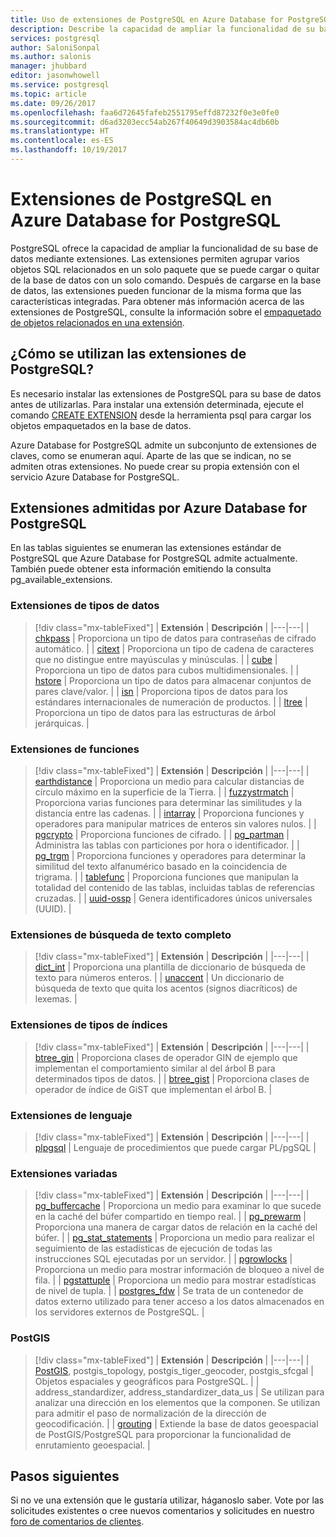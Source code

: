 ```yaml
---
title: Uso de extensiones de PostgreSQL en Azure Database for PostgreSQL | Microsoft Docs
description: Describe la capacidad de ampliar la funcionalidad de su base de datos mediante extensiones en Azure Database for PostgreSQL.
services: postgresql
author: SaloniSonpal
ms.author: salonis
manager: jhubbard
editor: jasonwhowell
ms.service: postgresql
ms.topic: article
ms.date: 09/26/2017
ms.openlocfilehash: faa6d72645fafeb2551795effd87232f0e3e0fe0
ms.sourcegitcommit: d6ad3203ecc54ab267f40649d3903584ac4db60b
ms.translationtype: HT
ms.contentlocale: es-ES
ms.lasthandoff: 10/19/2017
---
```

# <a name="postgresql-extensions-in-azure-database-for-postgresql"></a>Extensiones de PostgreSQL en Azure Database for PostgreSQL
PostgreSQL ofrece la capacidad de ampliar la funcionalidad de su base de datos mediante extensiones. Las extensiones permiten agrupar varios objetos SQL relacionados en un solo paquete que se puede cargar o quitar de la base de datos con un solo comando. Después de cargarse en la base de datos, las extensiones pueden funcionar de la misma forma que las características integradas. Para obtener más información acerca de las extensiones de PostgreSQL, consulte la información sobre el [empaquetado de objetos relacionados en una extensión](https://www.postgresql.org/docs/9.6/static/extend-extensions.html).

## <a name="how-to-use-postgresql-extensions"></a>¿Cómo se utilizan las extensiones de PostgreSQL?
Es necesario instalar las extensiones de PostgreSQL para su base de datos antes de utilizarlas. Para instalar una extensión determinada, ejecute el comando [CREATE EXTENSION](https://www.postgresql.org/docs/9.6/static/sql-createextension.html) desde la herramienta psql para cargar los objetos empaquetados en la base de datos.

Azure Database for PostgreSQL admite un subconjunto de extensiones de claves, como se enumeran aquí. Aparte de las que se indican, no se admiten otras extensiones. No puede crear su propia extensión con el servicio Azure Database for PostgreSQL.

## <a name="extensions-supported-by-azure-database-for-postgresql"></a>Extensiones admitidas por Azure Database for PostgreSQL
En las tablas siguientes se enumeran las extensiones estándar de PostgreSQL que Azure Database for PostgreSQL admite actualmente. También puede obtener esta información emitiendo la consulta pg\_available\_extensions.

### <a name="data-types-extensions"></a>Extensiones de tipos de datos

> [!div class="mx-tableFixed"]
| **Extensión** | **Descripción** |
|---|---|
| [chkpass](https://www.postgresql.org/docs/9.6/static/chkpass.html) | Proporciona un tipo de datos para contraseñas de cifrado automático. |
| [citext](https://www.postgresql.org/docs/9.6/static/citext.html) | Proporciona un tipo de cadena de caracteres que no distingue entre mayúsculas y minúsculas. |
| [cube](https://www.postgresql.org/docs/9.6/static/cube.html) | Proporciona un tipo de datos para cubos multidimensionales. |
| [hstore](https://www.postgresql.org/docs/9.6/static/hstore.html) | Proporciona un tipo de datos para almacenar conjuntos de pares clave/valor. |
| [isn](https://www.postgresql.org/docs/9.6/static/isn.html) | Proporciona tipos de datos para los estándares internacionales de numeración de productos. |
| [ltree](https://www.postgresql.org/docs/9.6/static/ltree.html) | Proporciona un tipo de datos para las estructuras de árbol jerárquicas. |

### <a name="functions-extensions"></a>Extensiones de funciones

> [!div class="mx-tableFixed"]
| **Extensión** | **Descripción** |
|---|---|
| [earthdistance](https://www.postgresql.org/docs/9.6/static/earthdistance.html) | Proporciona un medio para calcular distancias de círculo máximo en la superficie de la Tierra. |
| [fuzzystrmatch](https://www.postgresql.org/docs/9.6/static/fuzzystrmatch.html) | Proporciona varias funciones para determinar las similitudes y la distancia entre las cadenas. |
| [intarray](https://www.postgresql.org/docs/9.6/static/intarray.html) | Proporciona funciones y operadores para manipular matrices de enteros sin valores nulos. |
| [pgcrypto](https://www.postgresql.org/docs/9.6/static/pgcrypto.html) | Proporciona funciones de cifrado. |
| [pg\_partman](https://pgxn.org/dist/pg_partman/doc/pg_partman.html) | Administra las tablas con particiones por hora o identificador. |
| [pg\_trgm](https://www.postgresql.org/docs/9.6/static/pgtrgm.html) | Proporciona funciones y operadores para determinar la similitud del texto alfanumérico basado en la coincidencia de trigrama. |
| [tablefunc](https://www.postgresql.org/docs/9.6/static/tablefunc.html) | Proporciona funciones que manipulan la totalidad del contenido de las tablas, incluidas tablas de referencias cruzadas. |
| [uuid-ossp](https://www.postgresql.org/docs/9.6/static/uuid-ossp.html) | Genera identificadores únicos universales (UUID). |

### <a name="full-text-search-extensions"></a>Extensiones de búsqueda de texto completo

> [!div class="mx-tableFixed"]
| **Extensión** | **Descripción** |
|---|---|
| [dict\_int](https://www.postgresql.org/docs/9.6/static/dict-int.html) | Proporciona una plantilla de diccionario de búsqueda de texto para números enteros. |
| [unaccent](https://www.postgresql.org/docs/9.6/static/unaccent.html) | Un diccionario de búsqueda de texto que quita los acentos (signos diacríticos) de lexemas. |

### <a name="index-types-extensions"></a>Extensiones de tipos de índices

> [!div class="mx-tableFixed"]
| **Extensión** | **Descripción** |
|---|---|
| [btree\_gin](https://www.postgresql.org/docs/9.6/static/btree-gin.html) | Proporciona clases de operador GIN de ejemplo que implementan el comportamiento similar al del árbol B para determinados tipos de datos. |
| [btree\_gist](https://www.postgresql.org/docs/9.6/static/btree-gist.html) | Proporciona clases de operador de índice de GiST que implementan el árbol B. |

### <a name="language-extensions"></a>Extensiones de lenguaje

> [!div class="mx-tableFixed"]
| **Extensión** | **Descripción** |
|---|---|
| [plpgsql](https://www.postgresql.org/docs/9.6/static/plpgsql.html) | Lenguaje de procedimientos que puede cargar PL/pgSQL |

### <a name="miscellaneous-extensions"></a>Extensiones variadas

> [!div class="mx-tableFixed"]
| **Extensión** | **Descripción** |
|---|---|
| [pg\_buffercache](https://www.postgresql.org/docs/9.6/static/pgbuffercache.html) | Proporciona un medio para examinar lo que sucede en la caché del búfer compartido en tiempo real. |
| [pg\_prewarm](https://www.postgresql.org/docs/9.6/static/pgprewarm.html) | Proporciona una manera de cargar datos de relación en la caché del búfer. |
| [pg\_stat\_statements](https://www.postgresql.org/docs/9.6/static/pgstatstatements.html) | Proporciona un medio para realizar el seguimiento de las estadísticas de ejecución de todas las instrucciones SQL ejecutadas por un servidor. |
| [pgrowlocks](https://www.postgresql.org/docs/9.6/static/pgrowlocks.html) | Proporciona un medio para mostrar información de bloqueo a nivel de fila. |
| [pgstattuple](https://www.postgresql.org/docs/9.6/static/pgstattuple.html) | Proporciona un medio para mostrar estadísticas de nivel de tupla. |
| [postgres\_fdw](https://www.postgresql.org/docs/9.6/static/postgres-fdw.html) | Se trata de un contenedor de datos externo utilizado para tener acceso a los datos almacenados en los servidores externos de PostgreSQL. |

### <a name="postgis"></a>PostGIS

> [!div class="mx-tableFixed"]
| **Extensión** | **Descripción** |
|---|---|
| [PostGIS](http://www.postgis.net/), postgis\_topology, postgis\_tiger\_geocoder, postgis\_sfcgal | Objetos espaciales y geográficos para PostgreSQL. |
| address\_standardizer, address\_standardizer\_data\_us | Se utilizan para analizar una dirección en los elementos que la componen. Se utilizan para admitir el paso de normalización de la dirección de geocodificación. |
| [grouting](http://pgrouting.org/) | Extiende la base de datos geoespacial de PostGIS/PostgreSQL para proporcionar la funcionalidad de enrutamiento geoespacial. |

## <a name="next-steps"></a>Pasos siguientes
Si no ve una extensión que le gustaría utilizar, háganoslo saber. Vote por las solicitudes existentes o cree nuevos comentarios y solicitudes en nuestro [foro de comentarios de clientes](https://feedback.azure.com/forums/597976-azure-database-for-postgresql).

